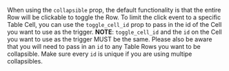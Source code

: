 When using the `collapsible` prop, the default functionality is that the entire Row will be clickable to toggle the Row. To limit the click event to a specific Table Cell, you can use the `toggle_cell_id` prop to pass in the id of the Cell you want to use as the trigger.
__NOTE__: `toggle_cell_id` and the `id` on the Cell you want to use as the trigger MUST be the same. Please also be aware that you will need to pass in an `id` to any Table Rows you want to be collapsible. Make sure every `id` is unique if you are using multipe collapsibles.